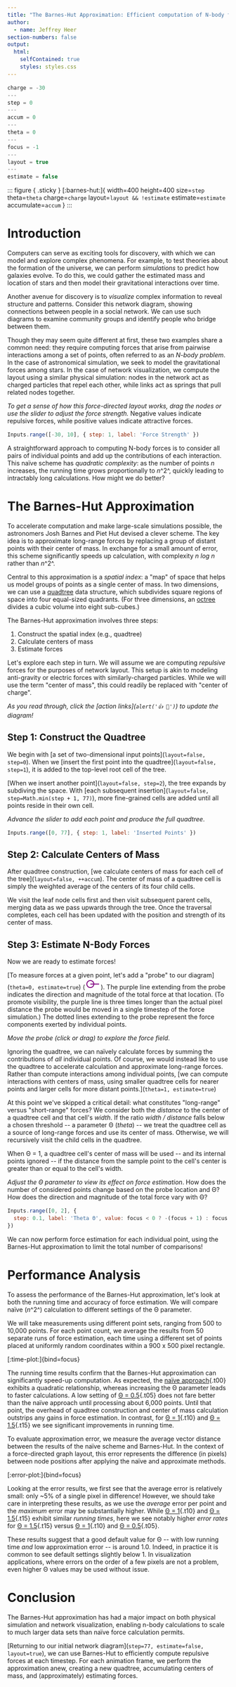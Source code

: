 ```yaml
---
title: "The Barnes-Hut Approximation: Efficient computation of N-body forces"
author:
  - name: Jeffrey Heer
section-numbers: false
output:
  html:
    selfContained: true
    styles: styles.css
---
```


~~~ js { hide=true }
charge = -30
---
step = 0
---
accum = 0
---
theta = 0
---
focus = -1
---
layout = true
---
estimate = false
~~~

::: figure { .sticky }
[:barnes-hut:]{
  width=400
  height=400
  size=`step`
  theta=`theta`
  charge=`charge`
  layout=`layout && !estimate`
  estimate=`estimate`
  accumulate=`accum`
}
:::

# Introduction

Computers can serve as exciting tools for discovery, with which we can
model and explore complex phenomena. For example, to test theories about
the formation of the universe, we can perform _simulations_ to predict
how galaxies evolve. To do this, we could gather the estimated mass and
location of stars and then model their gravitational interactions over time.

Another avenue for discovery is to _visualize_ complex information to
reveal structure and patterns. Consider this network diagram, showing
connections between people in a social network. We can use such diagrams
to examine community groups and identify people who bridge between them.

Though they may seem quite different at first, these two examples share
a common need: they require computing forces that arise from pairwise
interactions among a set of points, often referred to as an _N-body problem_.
In the case of astronomical simulation, we seek to model the
gravitational forces among stars. In the case of network visualization,
we compute the layout using a similar physical simulation:
nodes in the network act as charged particles that repel each other, while
links act as springs that pull related nodes together.

_To get a sense of how this force-directed layout works, drag the nodes or
use the slider to adjust the force strength._ Negative values indicate
repulsive forces, while positive values indicate attractive forces.

~~~ js {bind=charge}
Inputs.range([-30, 10], { step: 1, label: 'Force Strength' })
~~~

A straightforward approach to computing N-body forces is to consider all
pairs of individual points and add up the contributions of each
interaction. This naïve scheme has _quadratic complexity_: as the number
of points _n_ increases, the running time grows proportionally
to _n_^2^, quickly leading to intractably long calculations.
How might we do better?

# The Barnes-Hut Approximation

To accelerate computation and make large-scale simulations possible, the
astronomers Josh Barnes and Piet Hut devised a clever scheme.
The key idea is to approximate long-range
forces by replacing a group of distant points with their center
of mass. In exchange for a small amount of error,
this scheme significantly speeds up calculation, with
complexity _n log n_ rather than _n_^2^.

Central to this approximation is a _spatial index_: a "map" of space that helps
us model groups of points as a single center of mass. In two dimensions, we can
use a [quadtree](https://en.wikipedia.org/wiki/Quadtree) data structure, which
subdivides square regions of space into four equal-sized quadrants.
(For three dimensions,  an [octree](https://en.wikipedia.org/wiki/Octree)
divides a cubic volume into eight sub-cubes.)

The Barnes-Hut approximation involves three steps:

1. Construct the spatial index (e.g., quadtree)
2. Calculate centers of mass
3. Estimate forces

Let's explore each step in turn. We will assume we are computing _repulsive_
forces for the purposes of network layout. This setup is akin to modeling
anti-gravity or electric forces with similarly-charged particles. While we
will use the term "center of mass", this could readily
be replaced with "center of charge".

_As you read through, click the [action links](`alert('👍 🎉')`)
to update the diagram!_

## Step 1: Construct the Quadtree

We begin with [a set of two-dimensional input points](`layout=false, step=0`).
When we [insert the first point into the quadtree](`layout=false, step=1`),
it is added to the top-level root cell of the tree.

[When we insert another point](`layout=false, step=2`),
the tree expands by subdiving the space.
With [each subsequent insertion](`layout=false, step=Math.min(step + 1, 77)`),
more fine-grained cells are added until all points reside in their own cell.

_Advance the slider to add each point and produce the full quadtree_.

~~~ js {bind=step}
Inputs.range([0, 77], { step: 1, label: 'Inserted Points' })
~~~

## Step 2: Calculate Centers of Mass

After quadtree construction, [we calculate centers of mass for
each cell of the tree](`layout=false, ++accum`).
The center of mass of a quadtree cell is simply the weighted
average of the centers of its four child cells.

We visit the leaf node cells first and then visit subsequent parent
cells, merging data as we pass upwards through the tree.
Once the traversal completes, each cell has been updated with the
position and strength of its center of mass.

## Step 3: Estimate N-Body Forces

Now we are ready to estimate forces!

[To measure forces at a given point, let's add a "probe" to our
diagram](`theta=0, estimate=true`) (![Probe icon](probe.svg)). The purple
line extending from the probe indicates the direction and magnitude of
the total force at that location. (To promote visibility,
the purple line is three times longer than the actual
pixel distance the probe would be moved in a single timestep of
the force simulation.) The dotted lines extending to the probe
represent the force components exerted by individual points.

_Move the probe (click or drag) to explore the force field_.

Ignoring the quadtree, we can naïvely calculate forces by summing the
contributions of _all_ individual points. Of course, we would instead like
to use the quadtree to accelerate calculation and approximate long-range
forces. Rather than compute interactions among individual
points, [we can compute interactions with centers of mass, using smaller
quadtree cells for nearer points and larger cells for more distant
points.](`theta=1, estimate=true`)

At this point we've skipped a critical detail: what constitutes
"long-range" versus "short-range" forces? We consider both
the _distance_ to the center of a quadtree cell and that cell's _width_.
If the ratio _width / distance_ falls below a chosen threshold
-- a parameter Θ (_theta_) -- we treat the quadtree cell as a
source of long-range forces and use its center of mass.
Otherwise, we will recursively visit the child cells in the quadtree.

When Θ = 1, a quadtree cell's center of mass will be used -- and its
internal points ignored -- if the distance from the sample point to the
cell's center is greater than or equal to the cell's width.

_Adjust the Θ parameter to view its effect on force estimation_. How does
the number of considered points change based on the probe location and Θ?
How does the direction and magnitude of the total force vary with Θ?

~~~ js { bind-set=theta }
Inputs.range([0, 2], {
  step: 0.1, label: 'Theta Θ', value: focus < 0 ? -(focus + 1) : focus
})
~~~

We can now perform force estimation for each individual point, using the
Barnes-Hut approximation to limit the total number of comparisons!

# Performance Analysis

To assess the performance of the Barnes-Hut approximation, let's look at
both the running time and accuracy of force estimation. We will compare
naïve (_n_^2^) calculation to different settings of the Θ parameter.

We will take measurements using different point sets,
ranging from 500 to 10,000 points. For each point count,
we average the results from 50 separate runs of force estimation,
each time using a different set of points placed at uniformly
random coordinates within a 900 x 500 pixel rectangle.

[:time-plot:]{bind=focus}

The running time results confirm that the Barnes-Hut approximation can
significantly speed-up computation.
As expected, the [naïve approach](`focus=0`){.t00} exhibits a quadratic
relationship, whereas increasing the Θ parameter leads to faster
calculations. A low setting of [Θ = 0.5](`focus=0.5`){.t05} does not fare
better than the naïve approach until processing about 6,000 points.
Until that point, the overhead of quadtree construction and center of mass
calculation outstrips any gains in force estimation.
In contrast, for [Θ = 1](`focus=1`){.t10} and [Θ = 1.5](`focus=1.5`){.t15}
we see significant improvements in running time.

To evaluate approximation error, we measure the average vector
distance between the results of the naïve scheme and Barnes-Hut.
In the context of a force-directed graph layout, this error
represents the difference (in pixels) between node positions after
applying the naïve and approximate methods.

[:error-plot:]{bind=focus}

Looking at the error results, we first see that the average error is
relatively small: only ~5% of a single pixel in difference! However, we should
take care in interpreting these results, as we use the _average_ error per
point and the _maximum_ error may be substantially higher.
While [Θ = 1](`focus=1`){.t10} and [Θ = 1.5](`focus=1.5`){.t15} exhibit
similar _running times_, here we see notably higher _error rates_ for
[Θ = 1.5](`focus=1.5`){.t15} versus [Θ = 1](`focus=1`){.t10}
and [Θ = 0.5](`focus=0.5`){.t05}.

These results suggest that a good default value for Θ -- with low
running time _and_ low approximation error -- is around 1.0.
Indeed, in practice it is common to see default settings slightly below 1.
In visualization applications, where errors on the order of a few pixels
are not a problem, even higher Θ values may be used without issue.

# Conclusion

The Barnes-Hut approximation has had a major impact on both physical
simulation and network visualization, enabling n-body calculations
to scale to much larger data sets than naïve force calculation permits.

[Returning to our initial network diagram](`step=77, estimate=false, layout=true`),
we can use Barnes-Hut to efficiently compute repulsive forces at each timestep.
For each animation frame, we perform the approximation anew, creating a new
quadtree, accumulating centers of mass, and (approximately) estimating forces.
